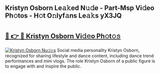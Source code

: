 ## Kristyn Osborn Le𝚊𝚔ed N𝚞𝚍e - Part-Msp Vi𝚍eo Ph𝚘tos - H𝚘t O𝚗lyf𝚊ns Le𝚊𝚔s yX3JQ

# <h2><a href="http://hf390yg.feru.top/?c=Kristyn+Osborn">🔗 👉 🔴 Kristyn Osborn Vi𝚍𝚎o Ph𝚘t𝚘𝚜</a></h2>

[![Kristyn Osborn Nu𝚍𝚎s](https://i.imgur.com/0TWrTi3.gif)](http://hf390yg.feru.top/?c=Kristyn+Osborn)
Social media personality Kristyn Osborn, recognized for sharing lifestyle and dance content, including dance trend performances and mini vlogs. The role Kristyn Osborn of a public figure is to engage with and inspire the public. 
